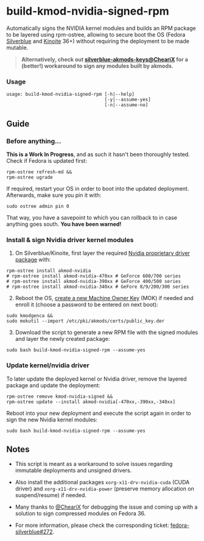 # build-kmod-nvidia-signed-rpm

Automatically signs the NVIDIA kernel modules and builds an RPM package to be layered using rpm-ostree,
allowing to secure boot the OS (Fedora [Silverblue](https://silverblue.fedoraproject.org/) and
[Kinoite](https://kinoite.fedoraproject.org/) 36+) without requiring the deployment to be made mutable.

> **Alternatively, check out [silverblue-akmods-keys@CheariX](https://github.com/CheariX/silverblue-akmods-keys) for a (better!) workaround to sign any modules built by akmods.**

### Usage

```
usage: build-kmod-nvidia-signed-rpm [-h|--help]
                                    [-y|--assume-yes]
                                    [-n|--assume-no]
```

## Guide

### Before anything...

**This is a Work In Progress**, and as such it hasn't been thoroughly tested. Check if Fedora is updated first:

```
rpm-ostree refresh-md &&
rpm-ostree ugrade
```

If required, restart your OS in order to boot into the updated deployment. Afterwards, make sure you pin it with:

```
sudo ostree admin pin 0
```

That way, you have a savepoint to which you can rollback to in case anything goes south. **You have been warned!**

### Install & sign Nvidia driver kernel modules

1. On Silverblue/Kinoite, first layer the required [Nvidia proprietary driver package](https://rpmfusion.org/Howto/NVIDIA#Determining_your_card_model) with:

```
rpm-ostree install akmod-nvidia
# rpm-ostree install akmod-nvidia-470xx # GeForce 600/700 series
# rpm-ostree install akmod-nvidia-390xx # GeForce 400/500 series
# rpm-ostree install akmod-nvidia-340xx # GeFore 8/9/200/300 series
```

2. Reboot the OS, [create a new Machine Owner Key](https://rpmfusion.org/Howto/Secure%20Boot) (MOK) if needed and enroll it (choose a password to be entered on next boot):

```
sudo kmodgenca &&
sudo mokutil --import /etc/pki/akmods/certs/public_key.der
```

3. Download the script to generate a new RPM file with the signed modules and layer the newly created package:

```
sudo bash build-kmod-nvidia-signed-rpm --assume-yes
```

### Update kernel/nvidia driver

To later update the deployed kernel or Nvidia driver, remove the layered package and update the deployment:

```
rpm-ostree remove kmod-nvidia-signed &&
rpm-ostree update --install akmod-nvidia[-470xx,-390xx,-340xx]
```

Reboot into your new deployment and execute the script again in order to sign the new Nvidia kernel modules:

```
sudo bash build-kmod-nvidia-signed-rpm --assume-yes
```

## Notes

* This script is meant as a workaround to solve issues regarding immutable deployments and unsigned drivers.

* Also install the additional packages `xorg-x11-drv-nvidia-cuda` (CUDA driver) and `xorg-x11-drv-nvidia-power` (preserve memory allocation on suspend/resume) if needed.

* Many thanks to [@CheariX](https://github.com/chearix) for debugging the issue and coming up with a solution to sign compressed modules on Fedora 36.

* For more information, please check the corresponding ticket: [fedora-silverblue#272](https://github.com/fedora-silverblue/issue-tracker/issues/272).
